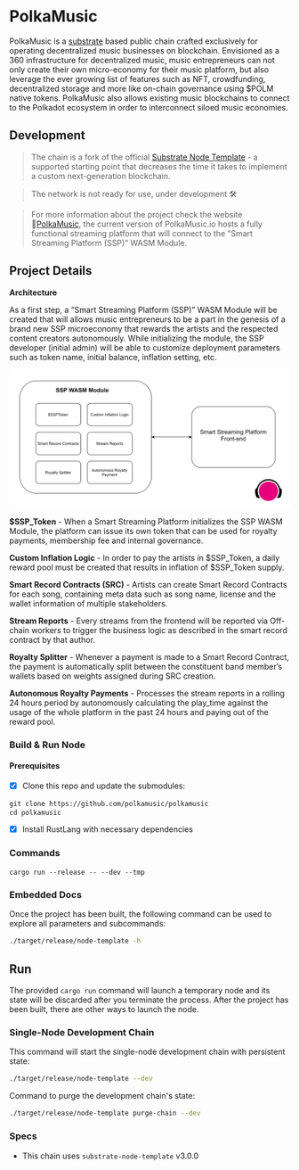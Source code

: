 # PolkaMusic

PolkaMusic is a [substrate](https://github.com/paritytech/substrate) based public chain crafted exclusively for operating decentralized music businesses on blockchain. Envisioned as a 360 infrastructure for decentralized music, music entrepreneurs can not only create their own micro-economy for their music platform, but also leverage the ever growing list of features such as NFT, crowdfunding, decentralized storage and more like on-chain governance using $POLM native tokens. PolkaMusic also allows existing music blockchains to connect to the Polkadot ecosystem in order to interconnect siloed music economies.

## Development

> The chain is a fork of the official [Substrate Node Template](https://github.com/substrate-developer-hub/substrate-node-template) - a supported starting point that decreases the time it takes to implement a custom next-generation blockchain.

> The network is not ready for use, under development :hammer_and_wrench:

> For more information about the project check the website :link:[PolkaMusic](https://polkamusic.io), the current version of PolkaMusic.io hosts a fully functional streaming platform that will connect to the “Smart Streaming Platform (SSP)” WASM Module.

## Project Details 
**Architecture**

As a first step, a “Smart Streaming Platform (SSP)” WASM Module will be created that will allows music entrepreneurs to be a part in the genesis of a brand new SSP microeconomy that rewards the artists and the respected content creators autonomously. While initializing the module, the SSP developer (initial admin) will be able to customize deployment parameters such as token name, initial balance, inflation setting, etc.

![Smart Streaming Platform (SSP) Module](sspM.png)

**$SSP_Token** - When a Smart Streaming Platform initializes the SSP WASM Module, the platform can issue its own token that can be used for royalty payments, membership fee and internal governance.

**Custom Inflation Logic** - In order to pay the artists in $SSP_Token, a daily reward pool must be created that results in inflation of $SSP_Token supply. 

**Smart Record Contracts (SRC)** - Artists can create Smart Record Contracts for each song, containing meta data such as song name, license and the wallet information of multiple stakeholders.

**Stream Reports** - Every streams from the frontend will be reported via Off-chain workers to trigger the business logic as described in the smart record contract by that author.

**Royalty Splitter** - Whenever a payment is made to a Smart Record Contract, the payment is automatically split between the constituent band member’s wallets based on weights assigned during SRC creation.

**Autonomous Royalty Payments** - Processes the stream reports in a rolling 24 hours period by autonomously calculating the play_time against the usage of the whole platform in the past 24 hours and paying out of the reward pool. 

### Build & Run Node

#### Prerequisites

- [x] Clone this repo and update the submodules:

```
git clone https://github.com/polkamusic/polkamusic
cd polkamusic
```
- [x] Install RustLang with necessary dependencies

### Commands

```
cargo run --release -- --dev --tmp
```

### Embedded Docs

Once the project has been built, the following command can be used to explore all parameters and
subcommands:

```sh
./target/release/node-template -h
```

## Run

The provided `cargo run` command will launch a temporary node and its state will be discarded after
you terminate the process. After the project has been built, there are other ways to launch the
node.

### Single-Node Development Chain

This command will start the single-node development chain with persistent state:

```bash
./target/release/node-template --dev
```

Command to purge the development chain's state:

```bash
./target/release/node-template purge-chain --dev
```

### Specs
- This chain uses ```substrate-node-template``` v3.0.0



